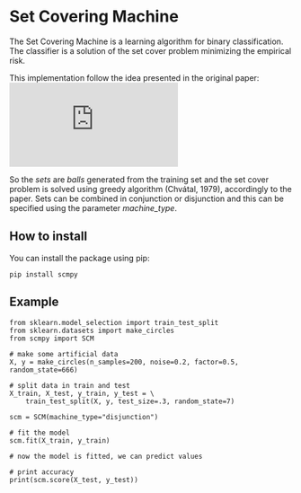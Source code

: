 # Set Covering Machine

The Set Covering Machine is a learning algorithm for binary classification. The classifier is a solution of the set cover problem minimizing the empirical risk.

This implementation follow the idea presented in the original paper: 
![Marchand, Mario & Shawe-Taylor, John & Brodley, E. & Danyluk, Andrea. (2003). The Set Covering Machine. Journal of Machine Learning Research. 3. 10.1162/jmlr.2003.3.4-5.723. ](https://www.jmlr.org/papers/volume3/marchand02a/marchand02a.pdf)

So the *sets* are *balls* generated from the training set and the set cover problem is solved using greedy algorithm (Chvátal, 1979), accordingly to the paper. Sets can be combined in conjunction or disjunction and this can be specified using the parameter *machine_type*.

## How to install

You can install the package using pip:

    pip install scmpy

## Example
    from sklearn.model_selection import train_test_split
    from sklearn.datasets import make_circles
    from scmpy import SCM

    # make some artificial data
    X, y = make_circles(n_samples=200, noise=0.2, factor=0.5, random_state=666)

    # split data in train and test
    X_train, X_test, y_train, y_test = \
        train_test_split(X, y, test_size=.3, random_state=7)

    scm = SCM(machine_type="disjunction")

    # fit the model
    scm.fit(X_train, y_train)

    # now the model is fitted, we can predict values

    # print accuracy
    print(scm.score(X_test, y_test))
